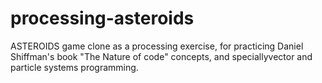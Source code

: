 # processing-asteroids
ASTEROIDS game clone as a processing exercise, for practicing Daniel Shiffman's book "The Nature of code" concepts, and speciallyvector and particle systems programming.
